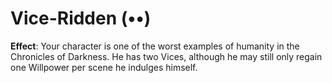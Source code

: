 # Vice-Ridden (••)
**Effect**: Your character is one of the worst examples of
humanity in the Chronicles of Darkness. He has two Vices,
although he may still only regain one Willpower per scene
he indulges himself.